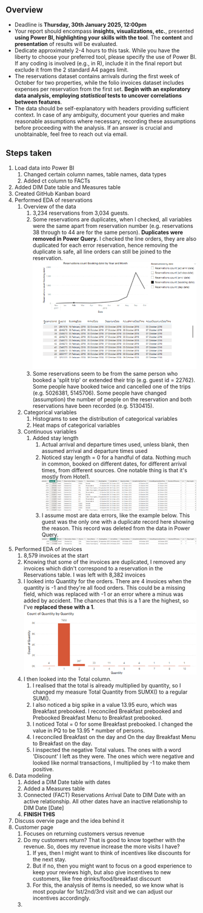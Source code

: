 ## Overview
-	Deadline is **Thursday, 30th January 2025, 12:00pm**
-	Your report should encompass **insights, visualizations, etc.**, presented **using Power BI, highlighting your skills with the tool**. The **content** and **presentation** of results will be evaluated.
-	Dedicate approximately 2-4 hours to this task. While you have the liberty to choose your preferred tool, please specify the use of Power BI. If any coding is involved (e.g., in R), include it in the final report but exclude it from the 2 standard A4 pages limit.
-	The reservations dataset contains arrivals during the first week of October for two properties, while the folio invoices dataset includes expenses per reservation from the first set. **Begin with an exploratory data analysis, employing *statistical* tests to uncover correlations between features**.
-	The data should be self-explanatory with headers providing sufficient context. In case of any ambiguity, document your queries and make reasonable assumptions where necessary, recording these assumptions before proceeding with the analysis. If an answer is crucial and unobtainable, feel free to reach out via email.

## Steps taken
1.	Load data into Power BI
    1. Changed certain column names, table names, data types
    2.	Added ct column to FACTs
2.	Added DIM Date table and Measures table
3.	Created GitHub Kanban board
4. Performed EDA of reservations
   1. Overview of the data
      1. 3,234 reservations from 3,034 guests. 
      2. Some reservations are duplicates, when I checked, all variables were the same apart from reservation number (e.g. reservations 38 through to 44 are for the same person). **Duplicates were removed in Power Query.** I checked the line orders, they are also duplicated for each error reservation, hence removing the duplicate is safe, all line orders can still be joined to the reservation.
![alt text](image-2.png)
        1. Some reservations seem to be from the same person who booked a 'split trip' or extended their trip (e.g. guest id = 22762). Some people have booked twice and cancelled one of the trips (e.g. 5026381, 5145706). Some people have changed (assumption) the number of people on the reservation and both reservations have been recorded (e.g. 5130415). 
   1. Categorical variables
      1. Histograms to see the distribution of categorical variables
      2. Heat maps of categorical variables
   2. Continuous variables
      1. Added stay length 
         1. Actual arrival and departure times used, unless blank, then assumed arrival and departure times used
         2. Noticed stay length = 0 for a handful of data. Nothing much in common, booked on different dates, for different arrival times, from different sources. One notable thing is that it's mostly from Hotel1. 
            ![alt text](image.png)
           1. I assume most are data errors, like the example below. This guest was the only one with a duplicate record here showing the reason. This record was deleted from the data in Power Query.
            ![alt text](image-1.png) 
5. Performed EDA of invoices
   1. 8,579 invoices at the start
   2. Knowing that some of the invoices are duplicated, I removed any invoices which didn't correspond to a reservation in the Reservations table. I was left with 8,382 invoices
   3. I looked into Quantity for the orders. There are 4 invoices when the quantity is -1 and they're all food orders. This could be a missing field, which was replaced with -1 or an error where a minus was added by accident. The chances that this is a 1 are the highest, so I've **replaced these with a 1**. 
![alt text](image-3.png)
    4. I then looked into the Total column. 
       1. I realised that the total is already multiplied by quantity, so I changed my measure Total Quantity from SUMX() to a regular SUM(). 
       2. I also noticed a big spike in a value 13.95 euro, which was Breakfast prebooked. I reconciled Breakfast prebooked and Prebooked Breakfast Menu to Breakfast prebooked.
       3. I noticed Total = 0 for some Breakfast prebooked. I changed the value in PQ to be 13.95 * number of persons.
       4. I reconciled Breakfast on the day and On the day Breakfast Menu to Breakfast on the day.
       5. I inspected the negative Total values. The ones with a word 'Discount' I left as they were. The ones which were negative and looked like normal transactions, I multiplied by -1 to make them positive.
6. Data modeling
   1. Added a DIM Date table with dates
   2. Added a Measures table
   3. Connected (FACT) Reservations Arrival Date to DIM Date with an active relationship. All other dates have an inactive relationship to DIM Date [Date]
   4. **FINISH THIS**
7. Discuss overvie page and the idea behind it
8. Customer page
   1. Focuses on returning customers versus revenue
   2. Do my customers return? That is good to know together with the revenue. So, does my revenue increase the more visits I have? 
      1. If yes, then I might want to think of incentives like discounts for the next stay.
      2. But if no, then you might want to focus on a good experience to keep your reviews high, but also give incentives to new customers, like free drinks/food/breakfast discount
      3. For this, the analysis of items is needed, so we know what is most popular for 1st/2nd/3rd visit and we can adjust our incentives accordingly.
   3. 